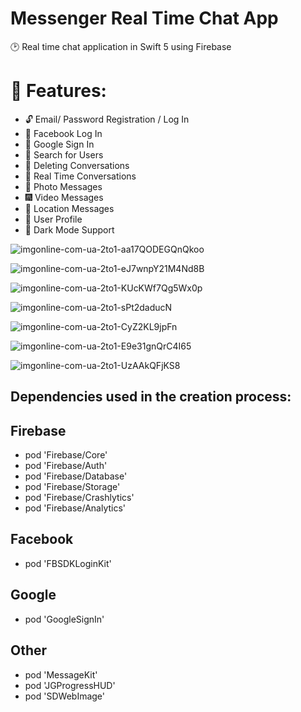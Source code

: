 # Messenger Real Time Chat App

🕑 Real time chat application in Swift 5 using Firebase

# 🔭 Features: 

- 🔓 Email/ Password Registration / Log In
- 📱 Facebook Log In
- 📲 Google Sign In
- 🔎 Search for Users
- 🧨 Deleting Conversations
- 👥 Real Time Conversations
- 📸 Photo Messages
- 🎆 Video Messages
- 📌 Location Messages
- 👤 User Profile
- 🌚 Dark Mode Support

![imgonline-com-ua-2to1-aa17QODEGQnQkoo](https://user-images.githubusercontent.com/100859587/163656421-037ab363-a195-4bae-8550-f2c6ea3fd99e.jpg)

![imgonline-com-ua-2to1-eJ7wnpY21M4Nd8B](https://user-images.githubusercontent.com/100859587/163656407-606e77a4-2bb4-4ff6-97b2-d880601ad285.jpg)

![imgonline-com-ua-2to1-KUcKWf7Qg5Wx0p](https://user-images.githubusercontent.com/100859587/163656487-8bc7344c-79e8-4adb-9ed2-ed3017d5e005.jpg)

![imgonline-com-ua-2to1-sPt2daducN](https://user-images.githubusercontent.com/100859587/163656507-647bf853-34c9-4903-813e-dddb4fa1474c.jpg)

![imgonline-com-ua-2to1-CyZ2KL9jpFn](https://user-images.githubusercontent.com/100859587/163656527-8c72e2df-640d-4932-9d9a-a4c2bc4a0be2.jpg)

![imgonline-com-ua-2to1-E9e31gnQrC4I65](https://user-images.githubusercontent.com/100859587/163656535-0f7793b6-ebd4-4417-b394-d7dfdd18409b.jpg)

![imgonline-com-ua-2to1-UzAAkQFjKS8](https://user-images.githubusercontent.com/100859587/163656349-016c1ad6-a6e1-4ab4-947e-08187736b307.jpg)

## Dependencies used in the creation process:

  ## Firebase
  - pod 'Firebase/Core'
  - pod 'Firebase/Auth'
  - pod 'Firebase/Database'
  - pod 'Firebase/Storage'
  - pod 'Firebase/Crashlytics'
  - pod 'Firebase/Analytics'

  ## Facebook
  - pod 'FBSDKLoginKit'

  ## Google
  - pod 'GoogleSignIn'
  
  ## Other
  - pod 'MessageKit'
  - pod 'JGProgressHUD'
  - pod 'SDWebImage'
